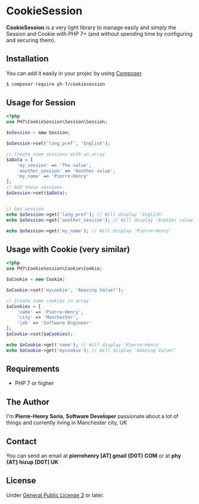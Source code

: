 # CookieSession

**CookieSession** is a very light library to manage easily and simply the Session and Cookie with PHP 7+ (and without spending time by configuring and securing them).


## Installation

 You can add it easily in your projec by using [Composer](https://getcomposer.org/).


```bash
$ composer require ph-7/cookiesession
 ```


## Usage for Session

```PHP
<?php
use PH7\CookieSession\Session\Session;

$oSession = new Session;

$oSession->set('lang_pref', 'English');

// Create some sessions with an array
$aData = [
    'my_session' => 'The value',
    'another_session' => 'Another value',
    'my_name' => 'Pierre-Henry'
];
// Add these sessions
$oSession->set($aData);


// Get session
echo $oSession->get('lang_pref'); // Will display 'English'
echo $oSession->get('another_session'); // Will display 'Another value'

echo $oSession->get('my_name'); // Will display 'Pierre-Henry'
```


## Usage with Cookie (very similar)

```PHP
<?php
use PH7\CookieSession\Cookie\Cookie;

$oCookie = new Cookie;

$oCookie->set('mycookie', 'Amazing Value!');

// Create some cookies in array
$aCookies = [
    'name' => 'Pierre-Henry',
    'city' => 'Manchester',
    'job' => 'Software Engineer'
];
$oCookie->set($aCookies);

echo $oCookie->get('name'); // Will display 'Pierre-Henry'
echo $oCookie->get('mycookie'); // Will display 'Amazing Value!'
```


## Requirements

- PHP 7 or higher


## The Author

I'm **Pierre-Henry Soria**, **Software Developer** passionate about a lot of things and currently living in Manchester city, UK


## Contact

You can send an email at **pierrehenry [AT] gmail {D0T} COM** or at **phy {AT} hizup [D0T] UK**


## License

Under [General Public License 3](http://www.gnu.org/licenses/gpl.html) or later.